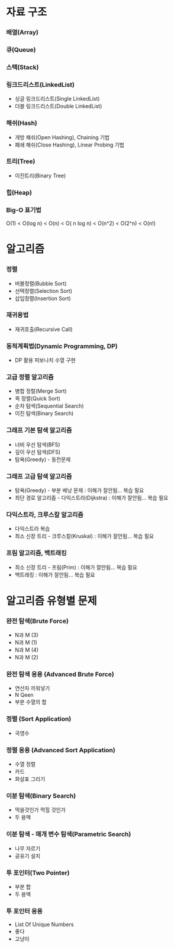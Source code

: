 # 자료 구조
  
### 배열(Array)
### 큐(Queue)
### 스택(Stack)
### 링크드리스트(LinkedList)
   - 싱글 링크드리스트(Single LinkedList)   
   - 더블 링크드리스트(Double LinkedList)
### 해쉬(Hash)
   - 개방 해쉬(Open Hashing), Chaining 기법
   - 폐쇄 해쉬(Close Hashing), Linear Probing 기법
### 트리(Tree)
   - 이진트리(Binary Tree)
### 힙(Heap)
   
### Big-O 표기법  
  O(1) < O(log n) < O(n) < O( n log n) < O(n^2) < O(2^n) < O(n!)

# 알고리즘

### 정렬
   - 버블정렬(Bubble Sort)
   - 선택정렬(Selection Sort)
   - 삽입정렬(Insertion Sort)
   
### 재귀용법 
   - 재귀호출(Recursive Call)

### 동적계획법(Dynamic Programming, DP)
   - DP 활용 피보나치 수열 구현

### 고급 정렬 알고리즘
   - 병합 정렬(Merge Sort)
   - 퀵 정렬(Quick Sort)
   - 순차 탐색(Sequential Search)
   - 이진 탐색(Binary Search)

### 그래프 기본 탐색 알고리즘
   - 너비 우선 탐색(BFS)
   - 깊이 우선 탐색(DFS)
   - 탐욕(Greedy) - 동전문제

### 그래프 고급 탐색 알고리즘
   - 탐욕(Greedy) - 부분 배낭 문제 : 이해가 잘안됨... 복습 필요
   - 최단 경로 알고리즘 - 다익스트라(Dijkstra) : 이해가 잘안됨... 복습 필요

### 다익스트라, 크루스칼 알고리즘
   - 다익스트라 복습
   - 최소 신장 트리 - 크루스칼(Kruskal) : 이해가 잘안됨... 복습 필요

### 프림 알고리즘, 백트래킹
   - 최소 신장 트리 - 프림(Prim) : 이해가 잘안됨... 복습 필요
   - 백트래킹 : 이해가 잘안됨... 복습 필요

# 알고리즘 유형별 문제

### 완전 탐색(Brute Force)
   - N과 M (3)
   - N과 M (1)
   - N과 M (4)
   - N과 M (2)

### 완전 탐색 응용 (Advanced Brute Force)
   - 연산자 끼워넣기
   - N Qeen
   - 부분 수열의 합

### 정렬 (Sort Application)
   - 국영수
### 정렬 응용 (Advanced Sort Application)
   - 수열 정렬
   - 카드
   - 화살표 그리기

### 이분 탐색(Binary Search)
   - 먹을것인가 먹힐 것인가
   - 두 용액

### 이분 탐색 - 매개 변수 탐색(Parametric Search)
   - 나무 자르기
   - 공유기 설치

### 투 포인터(Two Pointer)
   - 부분 합
   - 두 용액

### 투 포인터 응용
   - List Of Unique Numbers
   - 좋다
   - 고냥이
